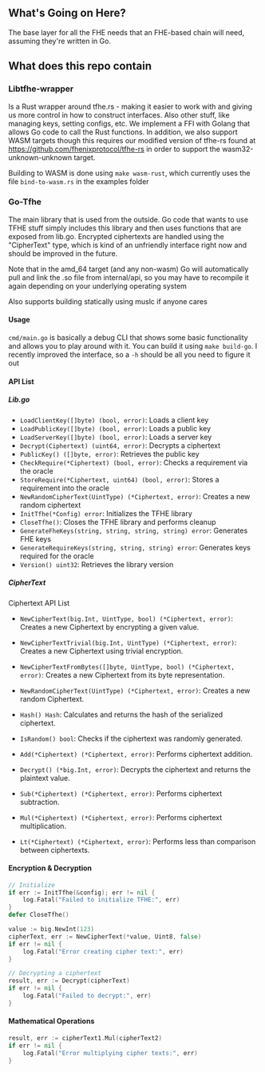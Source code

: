 ## What's Going on Here?

The base layer for all the FHE needs that an FHE-based chain will need, assuming they're written in Go.

## What does this repo contain

### Libtfhe-wrapper

Is a Rust wrapper around tfhe.rs - making it easier to work with and giving us more control in how to 
construct interfaces. Also other stuff, like managing keys, setting configs, etc.
We implement a FFI with Golang that allows Go code to call the Rust functions. In addition, we also support WASM targets
though this requires our modified version of tfhe-rs found at https://github.com/fhenixprotocol/tfhe-rs in order to support the wasm32-unknown-unknown target.

Building to WASM is done using `make wasm-rust`, which currently uses the file `bind-to-wasm.rs` in the examples folder

### Go-Tfhe

The main library that is used from the outside. Go code that wants to use TFHE stuff simply includes this library and then uses
functions that are exposed from lib.go. Encrypted ciphertexts are handled using the "CipherText" type, which is kind of an unfriendly interface right now and should
be improved in the future.

Note that in the amd_64 target (and any non-wasm) Go will automatically pull and link the .so file from internal/api, so you may have 
to recompile it again depending on your underlying operating system

Also supports building statically using muslc if anyone cares

#### Usage

`cmd/main.go` is basically a debug CLI that shows some basic functionality and allows you to play around with it.
You can build it using `make build-go`. I recently improved the interface, so a `-h` should be all you need to figure it out

#### API List

##### Lib.go

- `LoadClientKey([]byte) (bool, error)`: Loads a client key
- `LoadPublicKey([]byte) (bool, error)`: Loads a public key
- `LoadServerKey([]byte) (bool, error)`: Loads a server key
- `Decrypt(Ciphertext) (uint64, error)`: Decrypts a ciphertext
- `PublicKey() ([]byte, error)`: Retrieves the public key
- `CheckRequire(*Ciphertext) (bool, error)`: Checks a requirement via the oracle
- `StoreRequire(*Ciphertext, uint64) (bool, error)`: Stores a requirement into the oracle
- `NewRandomCipherText(UintType) (*Ciphertext, error)`: Creates a new random ciphertext
- `InitTfhe(*Config) error`: Initializes the TFHE library
- `CloseTfhe()`: Closes the TFHE library and performs cleanup
- `GenerateFheKeys(string, string, string, string) error`: Generates FHE keys
- `GenerateRequireKeys(string, string, string) error`: Generates keys required for the oracle
- `Version() uint32`: Retrieves the library version

##### CipherText

Ciphertext API List
- `NewCipherText(big.Int, UintType, bool) (*Ciphertext, error)`: Creates a new Ciphertext by encrypting a given value.

- `NewCipherTextTrivial(big.Int, UintType) (*Ciphertext, error)`: Creates a new Ciphertext using trivial encryption.

- `NewCipherTextFromBytes([]byte, UintType, bool) (*Ciphertext, error)`: Creates a new Ciphertext from its byte representation.

- `NewRandomCipherText(UintType) (*Ciphertext, error)`: Creates a new random Ciphertext.

- `Hash() Hash`: Calculates and returns the hash of the serialized ciphertext.

- `IsRandom() bool`: Checks if the ciphertext was randomly generated.

- `Add(*Ciphertext) (*Ciphertext, error)`: Performs ciphertext addition.

- `Decrypt() (*big.Int, error)`: Decrypts the ciphertext and returns the plaintext value.

- `Sub(*Ciphertext) (*Ciphertext, error)`: Performs ciphertext subtraction.

- `Mul(*Ciphertext) (*Ciphertext, error)`: Performs ciphertext multiplication.

- `Lt(*Ciphertext) (*Ciphertext, error)`: Performs less than comparison between ciphertexts.

#### Encryption & Decryption

```go
// Initialize
if err := InitTfhe(&config); err != nil {
	log.Fatal("Failed to initialize TFHE:", err)
}
defer CloseTfhe()

value := big.NewInt(123)
cipherText, err := NewCipherText(*value, Uint8, false)
if err != nil {
    log.Fatal("Error creating cipher text:", err)
}

// Decrypting a ciphertext
result, err := Decrypt(cipherText)
if err != nil {
    log.Fatal("Failed to decrypt:", err)
}
```

#### Mathematical Operations

```go
result, err := cipherText1.Mul(cipherText2)
if err != nil {
    log.Fatal("Error multiplying cipher texts:", err)
}
```